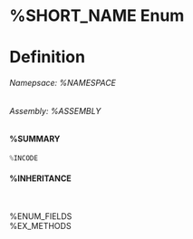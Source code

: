 # %SHORT_NAME Enum
# Definition

###### Namepsace: %NAMESPACE
###### Assembly: %ASSEMBLY

#### %SUMMARY
```c#
%INCODE
```
#### %INHERITANCE

<br>

%ENUM_FIELDS  
%EX_METHODS  
